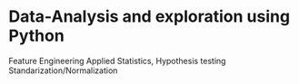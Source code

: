 # Data-Analysis and exploration using Python
Feature Engineering
Applied Statistics, Hypothesis testing
Standarization/Normalization
